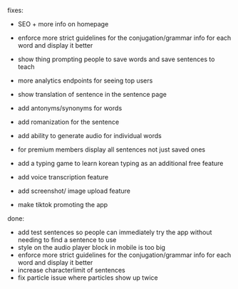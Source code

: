 fixes:

- SEO + more info on homepage
- enforce more strict guidelines for the conjugation/grammar info for each word and display it better
- show thing prompting people to save words and save sentences to teach
- more analytics endpoints for seeing top users
- show translation of sentence in the sentence page
- add antonyms/synonyms for words
- add romanization for the sentence

- add ability to generate audio for individual words
- for premium members display all sentences not just saved ones
- add a typing game to learn korean typing as an additional free feature
- add voice transcription feature
- add screenshot/ image upload feature
- make tiktok promoting the app

done:

- add test sentences so people can immediately try the app without needing to find a sentence to use
- style on the audio player block in mobile is too big
- enforce more strict guidelines for the conjugation/grammar info for each word and display it better
- increase characterlimit of sentences
- fix particle issue where particles show up twice
